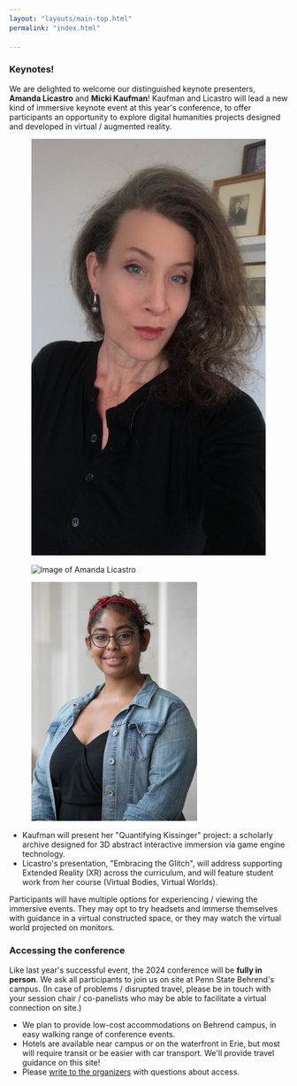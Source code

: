 ```yaml
---
layout: "layouts/main-top.html"
permalink: "index.html"

---
```

<!--- Used for Intro --->
<!--- This year, the Keystone DH conference will be hosted by the <a href="https://digit-psb.github.io/DIGIT/" target="_blank">DIGIT</a> program at
<a href="https://behrend.psu.edu/" target="_blank">Penn State Erie, The Behrend College</a> on <strong>May 20 - 22, 2024</strong>.
The conference theme is <strong>play</strong>: the fun of exploring, gaming, and trying
new things without being sure you understand them. This theme celebrates
immersive experience and experimentation in digital humanities, especially marked in the adventurous work of
<a href="#main">our keynote presenters</a>!</p>
<p>Students, early-career and non-traditional scholars, faculty researchers, digital scholarship librarians,
designers, developers, explorers experimenting with “digital humanities” are all welcome to apply at our <a href="cfp.html">Call for Papers</a>.
--->

<!--- Used for Keynotes in main-top.html --->
<div id="homeText">

### Keynotes!

We are delighted to welcome our distinguished keynote presenters, **Amanda Licastro** and **Micki Kaufman**! 
Kaufman and Licastro will lead a new kind of immersive keynote event at this year's conference,
to offer participants an opportunity to explore 
digital humanities projects designed and developed in virtual / augmented reality. 

<div id="keynoteSect">
<figure class="keynoteImg">
  <img src="img/mkaufman.jpg" alt="Image of Micki Kaufman"/>
</figure>
<figure class="keynoteImg">
  <img src="img/AL_6648.jpg" alt="Image of Amanda Licastro"/>
</figure>
<figure class="keynoteImg">
  <img src="img/JClark.jpg" alt="Image of Jasmine Clark"/>
</figure>
</div>

* Kaufman will present her "Quantifying Kissinger" project: a scholarly archive designed for 3D abstract interactive immersion via game engine technology.
* Licastro's presentation, "Embracing the Glitch", will address supporting Extended Reality (XR) across the curriculum, and will feature student work from her course
  (Virtual Bodies, Virtual Worlds).

Participants will have multiple 
options for experiencing / viewing the immersive events. They may opt 
to try headsets and immerse themselves with guidance in a virtual constructed space, or they may watch the
virtual world projected on monitors.



### Accessing the conference

Like last year's successful event, the 2024 conference will be **fully in person**. We ask all participants to join us on site at Penn State Behrend's campus.
(In case of problems / disrupted travel, please be in touch with your
session chair / co-panelists who may be able to facilitate a virtual connection on site.)
* We plan to provide low-cost accommodations on Behrend campus, in easy walking range of conference events.
* Hotels are available near campus or on the waterfront in Erie, but most will require transit or be easier with car transport. We'll provide travel guidance on this site!
* Please [write to the organizers](mailto:contact@keystonedh.network) with questions about access.

</div>
